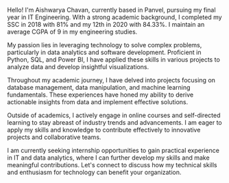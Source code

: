 Hello! I'm Aishwarya Chavan, currently based in Panvel, pursuing my final year in IT Engineering. With a strong academic background, I completed my SSC in 2018 with 81% and my 12th in 2020 with 84.33%. I maintain an average CGPA of 9 in my engineering studies.

My passion lies in leveraging technology to solve complex problems, particularly in data analytics and software development. Proficient in Python, SQL, and Power BI, I have applied these skills in various projects to analyze data and develop insightful visualizations.

Throughout my academic journey, I have delved into projects focusing on database management, data manipulation, and machine learning fundamentals. These experiences have honed my ability to derive actionable insights from data and implement effective solutions.

Outside of academics, I actively engage in online courses and self-directed learning to stay abreast of industry trends and advancements. I am eager to apply my skills and knowledge to contribute effectively to innovative projects and collaborative teams.

I am currently seeking internship opportunities to gain practical experience in IT and data analytics, where I can further develop my skills and make meaningful contributions. Let's connect to discuss how my technical skills and enthusiasm for technology can benefit your organization.
